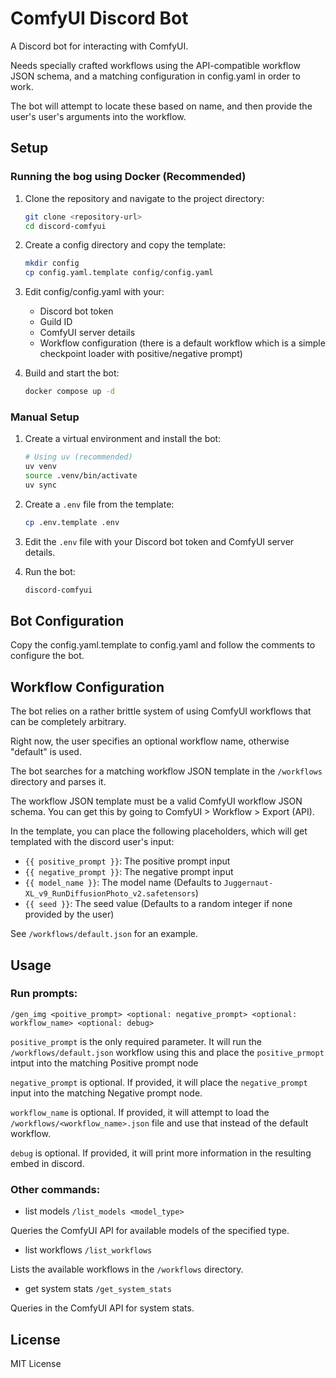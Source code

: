 # ComfyUI Discord Bot

A Discord bot for interacting with ComfyUI.

Needs specially crafted workflows using the API-compatible workflow JSON schema, and a matching configuration in config.yaml in order to work.

The bot will attempt to locate these based on name, and then provide the user's user's arguments into the workflow.

## Setup

### Running the bog using Docker (Recommended)

1. Clone the repository and navigate to the project directory:
   ```bash
   git clone <repository-url>
   cd discord-comfyui
   ```

2. Create a config directory and copy the template:
   ```bash
   mkdir config
   cp config.yaml.template config/config.yaml
   ```

3. Edit config/config.yaml with your:
   - Discord bot token
   - Guild ID
   - ComfyUI server details
   - Workflow configuration (there is a default workflow which is a simple checkpoint loader with positive/negative prompt)

4. Build and start the bot:
   ```bash
   docker compose up -d
   ```

### Manual Setup

1. Create a virtual environment and install the bot:
   ```bash
   # Using uv (recommended)
   uv venv
   source .venv/bin/activate
   uv sync
   ```

2. Create a `.env` file from the template:
   ```bash
   cp .env.template .env
   ```

3. Edit the `.env` file with your Discord bot token and ComfyUI server details.

4. Run the bot:
   ```bash
   discord-comfyui
   ```

## Bot Configuration

Copy the config.yaml.template to config.yaml and follow the comments to configure the bot.

## Workflow Configuration

The bot relies on a rather brittle system of using ComfyUI workflows that can be completely arbitrary.

Right now, the user specifies an optional workflow name, otherwise "default" is used. 

The bot searches for a matching workflow JSON template in the `/workflows` directory and parses it.

The workflow JSON template must be a valid ComfyUI workflow JSON schema. You can get this by going to ComfyUI > Workflow > Export (API).

In the template, you can place the following placeholders, which will get templated with the discord user's input:
- `{{ positive_prompt }}`: The positive prompt input
- `{{ negative_prompt }}`: The negative prompt input
- `{{ model_name }}`: The model name (Defaults to `Juggernaut-XL_v9_RunDiffusionPhoto_v2.safetensors`)
- `{{ seed }}`: The seed value (Defaults to a random integer if none provided by the user)

See `/workflows/default.json` for an example.

## Usage

### Run prompts:
`/gen_img <poitive_prompt> <optional: negative_prompt> <optional: workflow_name> <optional: debug>`

`positive_prompt` is the only required parameter. It will run the `/workflows/default.json` workflow using this and place the `positive_prmopt` intput into the matching Positive prompt node

`negative_prompt` is optional. If provided, it will place the `negative_prompt` input into the matching Negative prompt node.

`workflow_name` is optional. If provided, it will attempt to load the `/workflows/<workflow_name>.json` file and use that instead of the default workflow.

`debug` is optional. If provided, it will print more information in the resulting embed in discord.

### Other commands:
- list models
`/list_models <model_type>`

Queries the ComfyUI API for available models of the specified type.

- list workflows
`/list_workflows`

Lists the available workflows in the `/workflows` directory.

- get system stats
`/get_system_stats`

Queries in the ComfyUI API for system stats.

## License

MIT License
